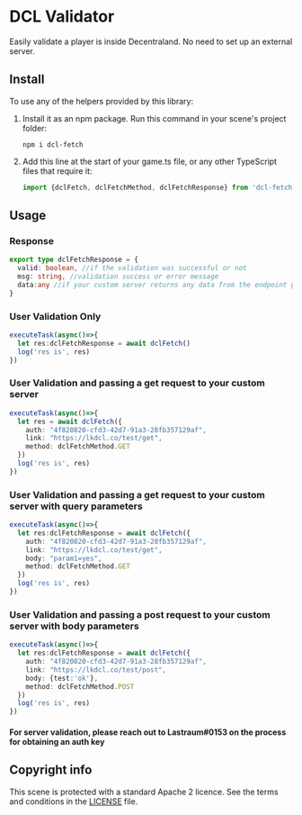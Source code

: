 # DCL Validator

Easily validate a player is inside Decentraland. No need to set up an external server.

## Install

To use any of the helpers provided by this library:

1. Install it as an npm package. Run this command in your scene's project folder:

   ```
   npm i dcl-fetch
   ```

2. Add this line at the start of your game.ts file, or any other TypeScript files that require it:

   ```ts
   import {dclFetch, dclFetchMethod, dclFetchResponse} from 'dcl-fetch'
   ```

## Usage

### Response
```ts
export type dclFetchResponse = {
  valid: boolean, //if the validation was successful or not
  msg: string, //validation success or error message
  data:any //if your custom server returns any data from the endpoint passed
}
```

### User Validation Only

```ts
executeTask(async()=>{
  let res:dclFetchResponse = await dclFetch()
  log('res is', res)
})
```

### User Validation and passing a get request to your custom server

```ts
executeTask(async()=>{
  let res = await dclFetch({
    auth: "4f820820-cfd3-42d7-91a3-28fb357129af",
    link: "https://lkdcl.co/test/get",
    method: dclFetchMethod.GET
  })
  log('res is', res)
})
```

### User Validation and passing a get request to your custom server with query parameters

```ts
executeTask(async()=>{
  let res:dclFetchResponse = await dclFetch({
    auth: "4f820820-cfd3-42d7-91a3-28fb357129af",
    link: "https://lkdcl.co/test/get",
    body: "param1=yes",
    method: dclFetchMethod.GET
  })
  log('res is', res)
})
```

### User Validation and passing a post request to your custom server with body parameters

```ts
executeTask(async()=>{
  let res:dclFetchResponse = await dclFetch({
    auth: "4f820820-cfd3-42d7-91a3-28fb357129af",
    link: "https://lkdcl.co/test/post",
    body: {test:'ok'},
    method: dclFetchMethod.POST
  })
  log('res is', res)
})
```

#### For server validation, please reach out to Lastraum#0153 on the process for obtaining an auth key

## Copyright info

This scene is protected with a standard Apache 2 licence. See the terms and conditions in the [LICENSE](/LICENSE) file.
